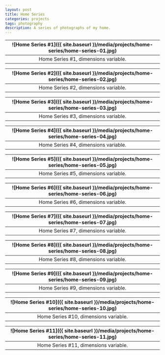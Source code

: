 ```yaml
---
layout: post
title: Home Series
categories: projects
tags: photography
description: A series of photographs of my home.
---
```


![Home Series #1]({{ site.baseurl }}/media/projects/home-series/home-series-01.jpg) |
:----------: |
Home Series #1, dimensions variable. |

![Home Series #2]({{ site.baseurl }}/media/projects/home-series/home-series-02.jpg) |
:----------: |
Home Series #2, dimensions variable. |

![Home Series #3]({{ site.baseurl }}/media/projects/home-series/home-series-03.jpg) |
:----------: |
Home Series #3, dimensions variable. |

![Home Series #4]({{ site.baseurl }}/media/projects/home-series/home-series-04.jpg) |
:----------: |
Home Series #4, dimensions variable. |

![Home Series #5]({{ site.baseurl }}/media/projects/home-series/home-series-05.jpg) |
:----------: |
Home Series #5, dimensions variable. |

![Home Series #6]({{ site.baseurl }}/media/projects/home-series/home-series-06.jpg) |
:----------: |
Home Series #6, dimensions variable. |

![Home Series #7]({{ site.baseurl }}/media/projects/home-series/home-series-07.jpg) |
:----------: |
Home Series #7, dimensions variable. |

![Home Series #8]({{ site.baseurl }}/media/projects/home-series/home-series-08.jpg) |
:----------: |
Home Series #8, dimensions variable. |

![Home Series #9]({{ site.baseurl }}/media/projects/home-series/home-series-09.jpg) |
:----------: |
Home Series #9, dimensions variable. |

![Home Series #10]({{ site.baseurl }}/media/projects/home-series/home-series-10.jpg) |
:----------: |
Home Series #10, dimensions variable. |

![Home Series #11]({{ site.baseurl }}/media/projects/home-series/home-series-11.jpg) |
:----------: |
Home Series #11, dimensions variable. |
